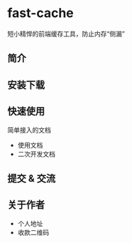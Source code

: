 # fast-cache
短小精悍的前端缓存工具，防止内存“侧漏”

## 简介

## 安装下载

## 快速使用
简单接入的文档

- 使用文档
- 二次开发文档

## 提交 & 交流

## 关于作者

- 个人地址
- 收款二维码